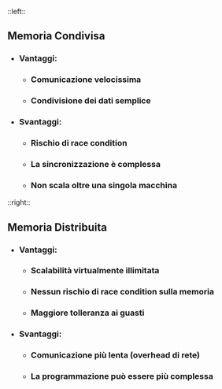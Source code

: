 ::left::
## <Alert strong>Memoria Condivisa</Alert>

<VSpace space="2"/>

- ### **Vantaggi**:
  - ### Comunicazione <Alert strong>velocissima</Alert>
  - ### Condivisione dei dati semplice

<VSpace space="2"/>

- ### **Svantaggi**:
  - ### Rischio di <Alert>race condition</Alert>
  - ### La sincronizzazione è complessa
  - ### <Alert strong>Non scala</Alert> oltre una singola macchina

::right::
## <Alert strong>Memoria Distribuita</Alert>

<VSpace space="2"/>

- ### **Vantaggi**:
  - ### <Alert strong>Scalabilità</Alert> virtualmente illimitata
  - ### Nessun rischio di race condition sulla memoria
  - ### Maggiore <Alert>tolleranza ai guasti</Alert>

<VSpace space="2"/>

- ### **Svantaggi**:
  - ### Comunicazione più <Alert>lenta</Alert> (overhead di rete)
  - ### La programmazione può essere più complessa
